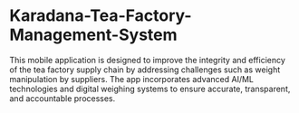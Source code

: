 # Karadana-Tea-Factory-Management-System
This mobile application is designed to improve the integrity and efficiency of the tea factory supply chain by addressing challenges such as weight manipulation by suppliers. The app incorporates advanced AI/ML technologies and digital weighing systems to ensure accurate, transparent, and accountable processes.
